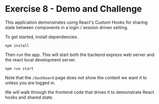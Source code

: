 # Exercise 8 - Demo and Challenge

This application demonstrates using React's Custom Hooks for sharing state between components in a login / session driven setting.

To get started, install dependencies.

```
npm install
```

Then run the app. This will start both the backend express web server and the react local development server.
```
npm run start
```

Note that the `/dashboard` page does not show the content we want it to unless you are logged in.

We will walk through the frontend code that drives it to demonstrate React hooks and shared state. 